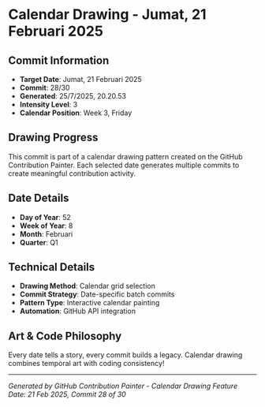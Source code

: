 # Calendar Drawing - Jumat, 21 Februari 2025

## Commit Information
- **Target Date**: Jumat, 21 Februari 2025
- **Commit**: 28/30
- **Generated**: 25/7/2025, 20.20.53
- **Intensity Level**: 3
- **Calendar Position**: Week 3, Friday

## Drawing Progress
This commit is part of a calendar drawing pattern created on the GitHub Contribution Painter.
Each selected date generates multiple commits to create meaningful contribution activity.

## Date Details
- **Day of Year**: 52
- **Week of Year**: 8
- **Month**: Februari
- **Quarter**: Q1

## Technical Details
- **Drawing Method**: Calendar grid selection
- **Commit Strategy**: Date-specific batch commits
- **Pattern Type**: Interactive calendar painting
- **Automation**: GitHub API integration

## Art & Code Philosophy
Every date tells a story, every commit builds a legacy. 
Calendar drawing combines temporal art with coding consistency!

---
*Generated by GitHub Contribution Painter - Calendar Drawing Feature*
*Date: 21 Feb 2025, Commit 28 of 30*